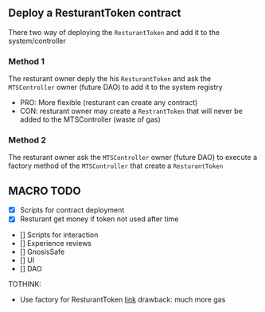 ## Deploy a ResturantToken contract

There two way of deploying the `ResturantToken` and add it to the system/controller

### Method 1

The resturant owner deply the his `ResturantToken` and ask the `MTSController` owner (future DAO) to add it to the
system registry

- PRO: More flexible (resturant can create any contract)
- CON: resturant owner may create a `RestrantToken` that will never be added to the MTSController (waste of gas)

### Method 2

The resturant owner ask the `MTSController` owner (future DAO) to execute a factory method of the `MTSController` that
create a `ResturantToken`

## MACRO TODO

- [x] Scripts for contract deployment
- [x] Resturant get money if token not used after time
- [] Scripts for interaction
- [] Experience reviews
- [] GnosisSafe
- [] UI
- [] DAO

TOTHINK:

- Use factory for ResturantToken
  [link](https://consensys.net/diligence/blog/2019/09/factories-improve-smart-contract-security/) drawback: much more
  gas
